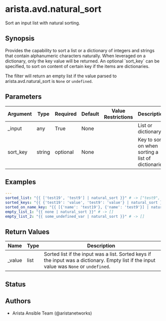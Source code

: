 # arista.avd.natural_sort

Sort an input list with natural sorting\.

## Synopsis

Provides the capability to sort a list or a dictionary of integers and strings that contain alphanumeric characters naturally\.
When leveraged on a dictionary\, only the key value will be returned\.
An optional \`sort\_key\` can be specified\, to sort on content of certain key if the items are dictionaries\.

The filter will return an empty list if the value parsed to arista\.avd\.natural\_sort is <code>None</code> or <code>undefined</code>\.

## Parameters

| Argument | Type | Required | Default | Value Restrictions | Description |
| -------- | ---- | -------- | ------- | ------------------ | ----------- |
| _input | any | True | None |  | List or dictionary |
| sort_key | string | optional | None |  | Key to sort on when sorting a list of dictionaries |

## Examples

```yaml
---
sorted_list: "{{ ['test19', 'test9'] | natural_sort }}" # -> ["test9", "test19"]
sorted_keys: "{{ {'test19': 'value', 'test9': 'value'} | natural_sort }}" # -> ["test9", "test19"]
sorted_on_name_key: "{{ [{'name': 'test19'}, {'name': 'test9'}] | natural_sort('name') }}" # -> [{"name": "test9"}, {"name": "test19"}]
empty_list_1: "{{ none | natural_sort }}" # -> []
empty_list_2: "{{ some_undefined_var | natural_sort }}" # -> []
```

## Return Values

| Name | Type | Description |
| ---- | ---- | ----------- |
| _value | list | Sorted list if the input was a list\. Sorted keys if the input was a dictionary\. Empty list if the input value was <code>None</code> or <code>undefined</code>\. |

## Status

## Authors

- Arista Ansible Team (@aristanetworks)

